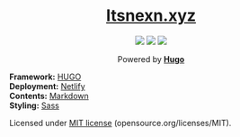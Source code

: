 <!-- wrote by nexn with vim (ofc) -->

<h1 align="center"><a href="https://itsnexn.xyz">Itsnexn.xyz</a></h1>

<div align="center">
  <div>
    <img src="https://img.shields.io/github/stars/itsnexn/itsnexn.xyz?style=flat-square"/>
    <img src="https://img.shields.io/github/license/itsnexn/itsnexn.xyz?style=flat-square" />
    <img src="https://api.netlify.com/api/v1/badges/3dbe5760-8903-4472-8f02-2124a2ecd0b6/deploy-status" />
  </div>
  <p>Powered by <strong><a href="https://gohugo.io">Hugo</a></strong></p>
</div>

**Framework:** [HUGO](https://gohugo.io/)  
**Deployment:** [Netlify](https://www.netlify.com/)  
**Contents:** [Markdown](https://www.markdownguide.org/)  
**Styling:** [Sass](https://sass-lang.com/)

Licensed under [MIT license](./LICENSE) (opensource.org/licenses/MIT).
